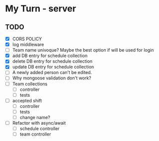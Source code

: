 # My Turn - server

## TODO

- [X] CORS POLICY
- [X] log middleware
- [ ] Team name univoque? Maybe the best option if will be used for login
- [X] add DB entry for schedule collection
- [X] delete DB entry for schedule collection
- [X] update DB entry for schedule collection
- [ ] A newly added person can't be edited.
- [ ] Why mongoose validation don't work?
- [ ] Team collections
    - [ ] controller
    - [ ] tests
- [ ] accepted shift 
    - [ ] controller
    - [ ] tests
    - [ ] change name?
- [ ] Refactor with async/await
    - [ ] schedule controller
    - [ ] team controller
